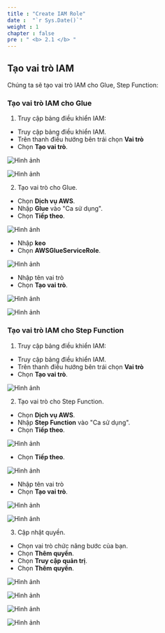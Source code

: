 ```yaml
---
title : "Create IAM Role"
date :  "`r Sys.Date()`"
weight : 1
chapter : false
pre : " <b> 2.1 </b> "
---
```


## Tạo vai trò IAM

Chúng ta sẽ tạo vai trò IAM cho Glue, Step Function:

### Tạo vai trò IAM cho Glue

1. Truy cập bảng điều khiển IAM:
  - Truy cập bảng điều khiển IAM.
  - Trên thanh điều hướng bên trái chọn **Vai trò**
  - Chọn **Tạo vai trò**.

   ![Hình ảnh](/repo_pmt_ws-001/images/2/001.png?featherlight=false&width=90pc)

   ![Hình ảnh](/repo_pmt_ws-001/images/2/006.png?featherlight=false&width=90pc)

2. Tạo vai trò cho Glue.
  - Chọn **Dịch vụ AWS**.
  - Nhập **Glue** vào "Ca sử dụng".
  - Chọn **Tiếp theo**.

   ![Hình ảnh](/repo_pmt_ws-001/images/2/007.png?featherlight=false&width=90pc)

  - Nhập **keo**
  - Chọn **AWSGlueServiceRole**.

   ![Hình ảnh](/repo_pmt_ws-001/images/2/008.png?featherlight=false&width=90pc)
  - Nhập tên vai trò
  - Chọn **Tạo vai trò**.

   ![Hình ảnh](/repo_pmt_ws-001/images/2/009.png?featherlight=false&width=90pc)

   ![Hình ảnh](/repo_pmt_ws-001/images/2/010.png?featherlight=false&width=90pc)
### Tạo vai trò IAM cho Step Function
1. Truy cập bảng điều khiển IAM:
  - Truy cập bảng điều khiển IAM.
  - Trên thanh điều hướng bên trái chọn **Vai trò**
  - Chọn **Tạo vai trò**.

   ![Hình ảnh](/repo_pmt_ws-001/images/2/011.png?featherlight=false&width=90pc)

2. Tạo vai trò cho Step Function.
  - Chọn **Dịch vụ AWS**.
  - Nhập **Step Function** vào "Ca sử dụng".
  - Chọn **Tiếp theo**.

   ![Hình ảnh](/repo_pmt_ws-001/images/2/012.png?featherlight=false&width=90pc)

  - Chọn **Tiếp theo**.

   ![Hình ảnh](/repo_pmt_ws-001/images/2/013.png?featherlight=false&width=90pc)
  - Nhập tên vai trò
  - Chọn **Tạo vai trò**.

   ![Hình ảnh](/repo_pmt_ws-001/images/2/014.png?featherlight=false&width=90pc)

   ![Hình ảnh](/repo_pmt_ws-001/images/2/015.png?featherlight=false&width=90pc)

3. Cập nhật quyền.
  - Chọn vai trò chức năng bước của bạn.
  - Chọn **Thêm quyền**.
  - Chọn **Truy cập quản trị**.
  - Chọn **Thêm quyền**.

   ![Hình ảnh](/repo_pmt_ws-001/images/2/016.png?featherlight=false&width=90pc)

   ![Hình ảnh](/repo_pmt_ws-001/images/2/017.png?featherlight=false&width=90pc)

   ![Hình ảnh](/repo_pmt_ws-001/images/2/018.png?featherlight=false&width=90pc)

   ![Hình ảnh](/repo_pmt_ws-001/images/2/019.png?featherlight=false&width=90pc)